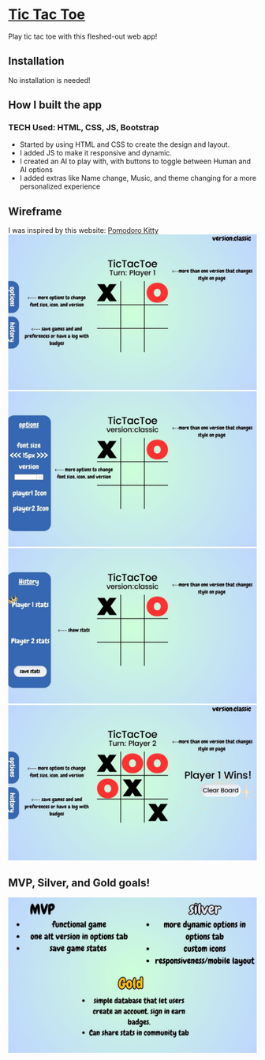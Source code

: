 # [Tic Tac Toe](https://gabriellehandy.github.io/TicTacToe/)

Play tic tac toe with this fleshed-out web app!

## Installation

No installation is needed! 



## How I built the app
### TECH Used: HTML, CSS, JS, Bootstrap
- Started by using HTML and CSS to create the design and layout.
- I added JS to make it responsive and dynamic.
- I created an AI to play with, with buttons to toggle between Human and AI options
- I added extras like Name change, Music, and theme changing for a more personalized experience

## Wireframe
I was inspired by this website: [Pomodoro Kitty](https://pomodorokitty.com/)
![alt text](wireframe/1.jpg)
![alt text](wireframe/2.jpg)
![alt text](wireframe/3.jpg)
![alt text](wireframe/4.jpg)



## MVP, Silver, and Gold goals!
![alt text](wireframe/5.jpg)
